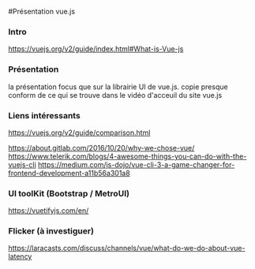 #Présentation vue.js

### Intro
https://vuejs.org/v2/guide/index.html#What-is-Vue-js


### Présentation
la présentation focus que sur la librairie UI de vue.js.
copie presque conform de ce qui se trouve dans le vidéo d'acceuil du site vue.js


### Liens intéressants 
https://vuejs.org/v2/guide/comparison.html

https://about.gitlab.com/2016/10/20/why-we-chose-vue/
https://www.telerik.com/blogs/4-awesome-things-you-can-do-with-the-vuejs-cli
https://medium.com/js-dojo/vue-cli-3-a-game-changer-for-frontend-development-a11b56a301a8



### UI toolKit (Bootstrap / MetroUI)
https://vuetifyjs.com/en/


### Flicker  (à investiguer)
https://laracasts.com/discuss/channels/vue/what-do-we-do-about-vue-latency
